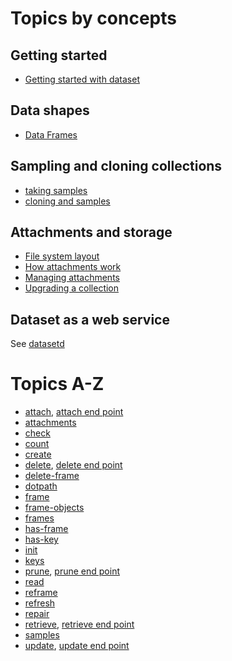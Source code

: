 
Topics by concepts
==================

Getting started
---------------

- [Getting started with dataset](../how-to/getting-started-with-dataset.html)

Data shapes
-----------

- [Data Frames](../how-to/collections-and-data-frames.html)

Sampling and cloning collections
--------------------------------

- [taking samples](../how-to/taking-samples.html)
- [cloning and samples](../how-to/cloning-and-samples.html)

Attachments and storage
-----------------------

- [File system layout](../how-to/file-system-layout.html)
- [How attachments work](../how-to/how-attachments-work.html)
- [Managing attachments](../how-to/managing-attachments.html)
- [Upgrading a collection](../how-to/upgrading-a-collection.html)

Dataset as a web service
------------------------

See [datasetd](datasetd.html)

Topics A-Z
==========

- [attach](attach.html), [attach end point](attach-endpoint.html)
- [attachments](attachments.html)
- [check](check.html)
- [count](count.html)
- [create](create.html)
- [delete](delete.html), [delete end point](delete-endpoint.html)
- [delete-frame](delete-frame.html)
- [dotpath](dotpath.html)
- [frame](frame.html)
- [frame-objects](frame-objects.html)
- [frames](frames.html)
- [has-frame](hasframe.html)
- [has-key](haskey.html)
- [init](init.html)
- [keys](keys.html)
- [prune](prune.html), [prune end point](prune-endpoint.html)
- [read](read.html)
- [reframe](reframe.html)
- [refresh](refresh.html)
- [repair](repair.html)
- [retrieve](retrieve.html "formerly known as detach"), [retrieve end point](retrieve-endpoint.html)
- [samples](../how-to/samples.html)
- [update](update.html), [update end point](update-endpoint.html)

